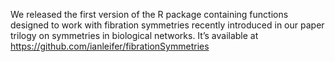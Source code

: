 We released the first version of the R package containing functions designed to work with fibration symmetries recently
introduced in our paper trilogy on symmetries in biological networks. It’s available at https://github.com/ianleifer/fibrationSymmetries

